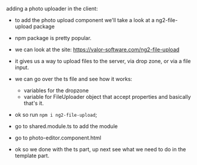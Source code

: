 adding a photo uploader in the client:

* to add the photo upload component we'll take a look at a ng2-file-upload package 
* npm package is pretty popular.
* we can look at the site: https://valor-software.com/ng2-file-upload
* it gives us a way to upload files to the server, via drop zone, or via a file input.
* we can go over the ts file and see how it works:
    * variables for the dropzone
    * variable for FileUploader object that accept properties and basically that's it.


* ok so run `npm i ng2-file-upload`;
* go to shared.module.ts to add the module
* go to photo-editor.component.html

* ok so we done with the ts part, up next see what we need to do in the template part.
